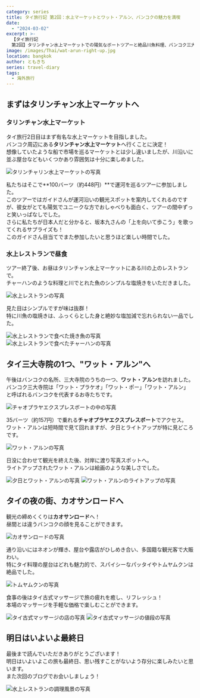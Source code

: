 ```yaml
---
category: series
title: タイ旅行記 第2回：水上マーケットとワット・アルン、バンコクの魅力を満喫
date:
  - "2024-03-02"
excerpt: >-
  【タイ旅行記
  第2回】タリンチャン水上マーケットでの陽気なボートツアーと絶品川魚料理、バンコク三大寺院のワット・アルンでの幻想的な夕景、そしてカオサンロードでの夜の賑わいまで。バンコクの昼と夜の表情を楽しんだ2日目の記録。
image: /images/Thai/wat-arun-right-up.jpg
location: bangkok
author: ともきち
series: travel-diary
tags:
  - 海外旅行
---
```


## まずはタリンチャン水上マーケットへ

### タリンチャン水上マーケット

タイ旅行2日目はまず有名な水上マーケットを目指しました。  
バンコク周辺にある**タリンチャン水上マーケット**へ行くことに決定！  
想像していたような船で市場を巡るマーケットとは少し違いましたが、川沿いに並ぶ屋台などもいくつかあり雰囲気は十分に楽しめました。

![タリンチャリン水上マーケットの写真](/images/Thai/taling-chan-floating-market1.jpg)

私たちはそこで**100バーツ（約448円）**で運河を巡るツアーに参加しました。  
このツアーではガイドさんが運河沿いの観光スポットを案内してくれるのですが、彼女がとても陽気でユニークな方でおしゃべりも面白く、ツアーの間中ずっと笑いっぱなしでした。  
さらに私たちが日本人だと分かると、坂本九さんの「上を向いて歩こう」を歌ってくれるサプライズも！  
このガイドさん目当てでまた参加したいと思うほど楽しい時間でした。

### 水上レストランで昼食

ツアー終了後、お昼はタリンチャン水上マーケットにある川の上のレストランで。  
チャーハンのような料理と川でとれた魚のシンプルな塩焼きをいただきました。

![水上レストランの写真](/images/Thai/taling-chan-restaurant1.jpg)

見た目はシンプルですが味は抜群！  
特に川魚の塩焼きは、ふっくらとした身と絶妙な塩加減で忘れられない一品でした。

![水上レストランで食べた焼き魚の写真](/images/Thai/thai-fish-food.jpg)
![水上レストランで食べたチャーハンの写真](/images/Thai/thai-fried-rice.jpg)

## タイ三大寺院の1つ、"ワット・アルン"へ

午後はバンコクの名所、三大寺院のうちの一つ、**ワット・アルン**を訪れました。  
バンコク三大寺院は「ワット・プラケオ」「ワット・ポー」「ワット・アルン」と呼ばれるバンコクを代表するお寺たちです。

![チャオプラヤエクスプレスボートの中の写真](/images/Thai/interior-of-chao-phraya-express.jpg)

35バーツ（約157円）で乗れる**チャオプラヤエクスプレスボート**でアクセス。  
ワット・アルンは短時間で見て回れますが、夕日とライトアップが特に見どころです。

![ワット・アルンの写真](/images/Thai/wat-arun1.jpg)

日没に合わせて観光を終えた後、対岸に渡り写真スポットへ。  
ライトアップされたワット・アルンは絵画のような美しさでした。

![夕日とワット・アルンの写真](/images/Thai/wat-arun-with-sunset.jpg)
![ワット・アルンのライトアップの写真](/images/Thai/wat-arun-right-up.jpg)

## タイの夜の街、カオサンロードへ

観光の締めくくりは**カオサンロード**へ！  
昼間とは違うバンコクの顔を見ることができます。

![カオサンロードの写真](/images/Thai/khao-san-street-at-night.jpg)

通り沿いにはネオンが輝き、屋台や露店がひしめき合い、多国籍な観光客で大賑わい。  
特にタイ料理の屋台はどれも魅力的で、スパイシーなパッタイやトムヤムクンは絶品でした。

![トムヤムクンの写真](/images/Thai/tom-yum-goong.jpg)

食事の後はタイ古式マッサージで旅の疲れを癒し、リフレッシュ！  
本場のマッサージを手軽な価格で楽しむことができます。

![タイ古式マッサージの店の写真](/images/Thai/appearance-of-thai-massage-shop.jpg)
![タイ古式マッサージの値段の写真](/images/Thai/thai-massage-price-list.jpg)

## 明日はいよいよ最終日

最後まで読んでいただきありがとうございます！  
明日はいよいよこの旅も最終日、思い残すことがないよう存分に楽しみたいと思います。  
また次回のブログでお会いしましょう！

![水上レストランの調理風景の写真](/images/Thai/taling-chan-restaurant2.jpg)
